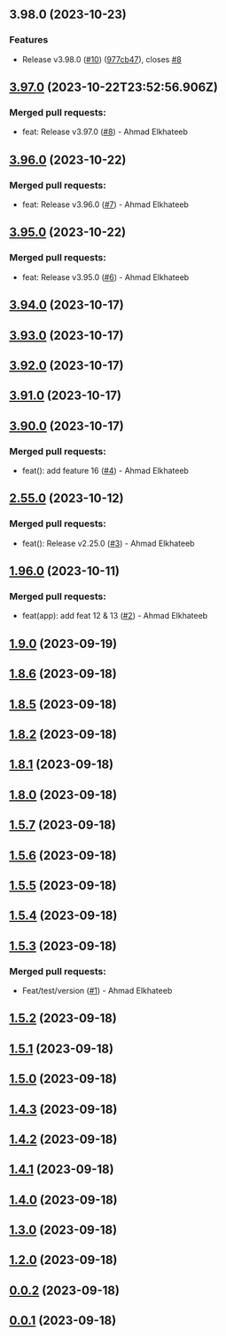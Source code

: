 

## 3.98.0 (2023-10-23)


### Features

* Release v3.98.0 ([#10](https://github.com/ahmed-khateeb/versioning/issues/10)) ([977cb47](https://github.com/ahmed-khateeb/versioning/commit/977cb477cac4b1c90e81bdcbe3f7d1725ec510c2)), closes [#8](https://github.com/ahmed-khateeb/versioning/issues/8)

## [3.97.0](https://github.com/ahmed-khateeb/versioning/compare/3.96.0...3.97.0) (2023-10-22T23:52:56.906Z)

### Merged pull requests:

* feat: Release v3.97.0 ([#8](https://github.com/ahmed-khateeb/versioning/pull/8)) - Ahmad Elkhateeb

## [3.96.0](https://github.com/ahmed-khateeb/versioning/compare/3.95.0...3.96.0) (2023-10-22)

### Merged pull requests:

* feat: Release v3.96.0 ([#7](https://github.com/ahmed-khateeb/versioning/pull/7)) - Ahmad Elkhateeb

## [3.95.0](https://github.com/ahmed-khateeb/versioning/compare/3.94.0...3.95.0) (2023-10-22)

### Merged pull requests:

* feat: Release v3.95.0 ([#6](https://github.com/ahmed-khateeb/versioning/pull/6)) - Ahmad Elkhateeb

## [3.94.0](https://github.com/ahmed-khateeb/versioning/compare/3.93.0...3.94.0) (2023-10-17)

## [3.93.0](https://github.com/ahmed-khateeb/versioning/compare/3.92.0...3.93.0) (2023-10-17)

## [3.92.0](https://github.com/ahmed-khateeb/versioning/compare/3.91.0...3.92.0) (2023-10-17)

## [3.91.0](https://github.com/ahmed-khateeb/versioning/compare/3.90.0...3.91.0) (2023-10-17)

## [3.90.0](https://github.com/ahmed-khateeb/versioning/compare/2.55.0...3.90.0) (2023-10-17)

### Merged pull requests:

* feat(): add feature 16 ([#4](https://github.com/ahmed-khateeb/versioning/pull/4)) - Ahmad Elkhateeb

## [2.55.0](https://github.com/ahmed-khateeb/versioning/compare/1.96.0...2.55.0) (2023-10-12)

### Merged pull requests:

* feat(): Release v2.25.0 ([#3](https://github.com/ahmed-khateeb/versioning/pull/3)) - Ahmad Elkhateeb

## [1.96.0](https://github.com/ahmed-khateeb/versioning/compare/1.9.0...1.96.0) (2023-10-11)

### Merged pull requests:

* feat(app): add feat 12 & 13 ([#2](https://github.com/ahmed-khateeb/versioning/pull/2)) - Ahmad Elkhateeb

## [1.9.0](https://github.com/ahmed-khateeb/versioning/compare/1.8.6...1.9.0) (2023-09-19)

## [1.8.6](https://github.com/ahmed-khateeb/versioning/compare/1.8.5...1.8.6) (2023-09-18)

## [1.8.5](https://github.com/ahmed-khateeb/versioning/compare/1.8.2...1.8.5) (2023-09-18)

## [1.8.2](https://github.com/ahmed-khateeb/versioning/compare/1.8.1...1.8.2) (2023-09-18)

## [1.8.1](https://github.com/ahmed-khateeb/versioning/compare/1.8.0...1.8.1) (2023-09-18)

## [1.8.0](https://github.com/ahmed-khateeb/versioning/compare/1.5.7...1.8.0) (2023-09-18)

## [1.5.7](https://github.com/ahmed-khateeb/versioning/compare/1.5.6...1.5.7) (2023-09-18)

## [1.5.6](https://github.com/ahmed-khateeb/versioning/compare/1.5.5...1.5.6) (2023-09-18)

## [1.5.5](https://github.com/ahmed-khateeb/versioning/compare/1.5.4...1.5.5) (2023-09-18)

## [1.5.4](https://github.com/ahmed-khateeb/versioning/compare/1.5.3...1.5.4) (2023-09-18)

## [1.5.3](https://github.com/ahmed-khateeb/versioning/compare/1.5.2...1.5.3) (2023-09-18)

### Merged pull requests:

* Feat/test/version ([#1](https://github.com/ahmed-khateeb/versioning/pull/1)) - Ahmad Elkhateeb

## [1.5.2](https://github.com/ahmed-khateeb/versioning/compare/1.5.1...1.5.2) (2023-09-18)

## [1.5.1](https://github.com/ahmed-khateeb/versioning/compare/1.5.0...1.5.1) (2023-09-18)

## [1.5.0](https://github.com/ahmed-khateeb/versioning/compare/1.4.3...1.5.0) (2023-09-18)

## [1.4.3](https://github.com/ahmed-khateeb/versioning/compare/1.4.2...1.4.3) (2023-09-18)

## [1.4.2](https://github.com/ahmed-khateeb/versioning/compare/1.4.1...1.4.2) (2023-09-18)

## [1.4.1](https://github.com/ahmed-khateeb/versioning/compare/1.4.0...1.4.1) (2023-09-18)

## [1.4.0](https://github.com/ahmed-khateeb/versioning/compare/1.3.0...1.4.0) (2023-09-18)

## [1.3.0](https://github.com/ahmed-khateeb/versioning/compare/1.2.0...1.3.0) (2023-09-18)

## [1.2.0](https://github.com/ahmed-khateeb/versioning/compare/0.0.2...1.2.0) (2023-09-18)

## [0.0.2](https://github.com/ahmed-khateeb/versioning/compare/0.0.1...0.0.2) (2023-09-18)

## [0.0.1]() (2023-09-18)
